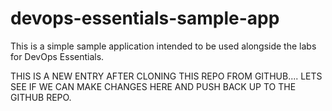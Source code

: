 # devops-essentials-sample-app

This is a simple sample application intended to be used alongside the labs for DevOps Essentials.


THIS IS A NEW ENTRY AFTER CLONING THIS REPO FROM GITHUB....
LETS SEE IF WE CAN MAKE CHANGES HERE AND PUSH BACK UP TO THE GITHUB REPO.
